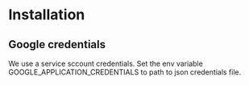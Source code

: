 # Installation

## Google credentials

We use a service sccount credentials. Set the env variable GOOGLE_APPLICATION_CREDENTIALS to path to json credentials file. 
